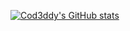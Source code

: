 

[![Cod3ddy's GitHub stats](https://github-readme-stats.vercel.app/api?username=cod3ddy&show_icons=true&theme=transparent)](https://github.com/cod3ddy/github-readme-stats)
